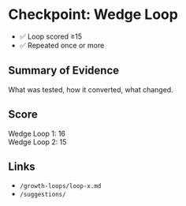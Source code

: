 # Checkpoint: Wedge Loop

- ✅ Loop scored ≥15
- ✅ Repeated once or more

## Summary of Evidence

What was tested, how it converted, what changed.

## Score

Wedge Loop 1: 16  
Wedge Loop 2: 15

## Links

- `/growth-loops/loop-x.md`
- `/suggestions/`
